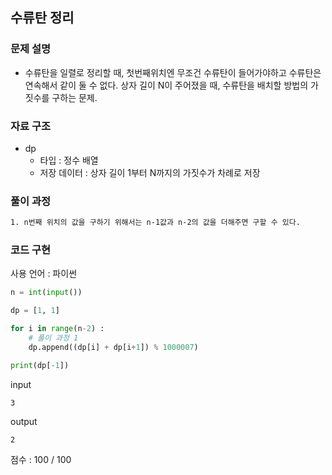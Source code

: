 ## 수류탄 정리

### 문제 설명

- 수류탄을 일렬로 정리할 때, 첫번째위치엔 무조건 수류탄이 들어가야하고 수류탄은 연속해서 같이 둘 수 없다. 상자 길이 N이 주어졌을 때, 수류탄을 배치할 방법의 가짓수를 구하는 문제.<br>

### 자료 구조

- dp<br>
  - 타입 : 정수 배열
  - 저장 데이터 : 상자 길이 1부터 N까지의 가짓수가 차례로 저장

### 풀이 과정

```txt
1. n번째 위치의 값을 구하기 위해서는 n-1값과 n-2의 값을 더해주면 구할 수 있다.
```

### 코드 구현

사용 언어 : 파이썬

```py
n = int(input())

dp = [1, 1]

for i in range(n-2) :
    # 풀이 과정 1
    dp.append((dp[i] + dp[i+1]) % 1000007)

print(dp[-1])
```

input

```
3
```

output

```
2
```

점수 : 100 / 100<br>
